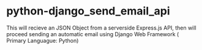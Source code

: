 # python-django_send_email_api
This will recieve an JSON Object from a serverside Express.js API, then will proceed sending an automatic email using Django Web Framework ( Primary Languague: Python)
